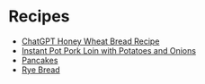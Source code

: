 # Recipes

- [ChatGPT Honey Wheat Bread Recipe](chatgpt-honey-wheat-bread.md)
- [Instant Pot Pork Loin with Potatoes and Onions](instant-pot-pork-loin.md)
- [Pancakes](pancakes.md)
- [Rye Bread](rye-bread.md)
